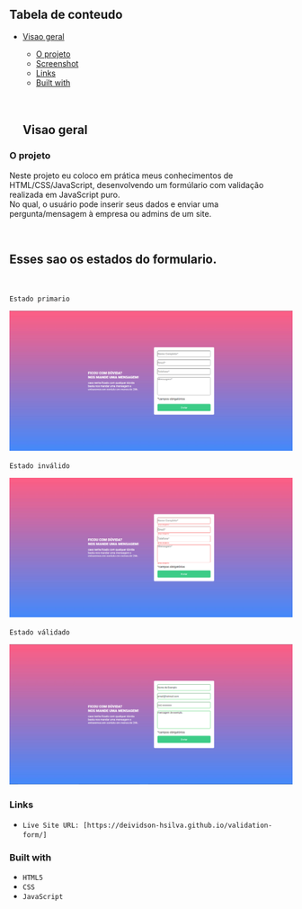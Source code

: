  
## Tabela de conteudo

- [Visao geral](#visao-geral)
  - [O projeto](#o-projeto)
  - [Screenshot](#esses-sao-os-estados-do-formulario)
  - [Links](#links)
  - [Built with](#built-with)

  <br>
  <br>


  ## Visao geral

### O projeto
Neste projeto eu coloco em prática meus conhecimentos de HTML/CSS/JavaScript, desenvolvendo um formúlario com validação realizada em JavaScript puro.<br> No qual, o usuário pode inserir seus dados e enviar uma pergunta/mensagem à empresa ou admins de um site.

<br>

## Esses sao os estados do formulario.

<br>

`Estado primario` 

<img src="src/images/estado-primario.png" alt="estado primário">

<br>

`Estado inválido`

<img src="src/images/estado-invalido.png" alt="estado inválido">

<br>

`Estado válidado`

<img src="src/images/estado-validado.png" alt="estado válidado">

<br>

### Links

- `Live Site URL: [https://deividson-hsilva.github.io/validation-form/]`


### Built with

- `HTML5` 
- `CSS` 
- `JavaScript`
